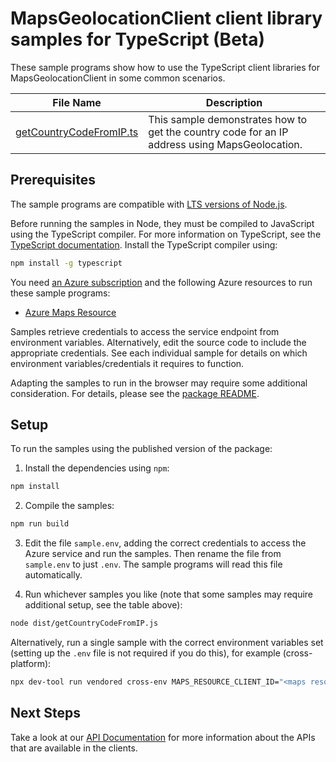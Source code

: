 # MapsGeolocationClient client library samples for TypeScript (Beta)

These sample programs show how to use the TypeScript client libraries for MapsGeolocationClient in some common scenarios.

| **File Name**                                   | **Description**                                                                               |
| ----------------------------------------------- | --------------------------------------------------------------------------------------------- |
| [getCountryCodeFromIP.ts][getcountrycodefromip] | This sample demonstrates how to get the country code for an IP address using MapsGeolocation. |

## Prerequisites

The sample programs are compatible with [LTS versions of Node.js](https://github.com/nodejs/release#release-schedule).

Before running the samples in Node, they must be compiled to JavaScript using the TypeScript compiler. For more information on TypeScript, see the [TypeScript documentation][typescript]. Install the TypeScript compiler using:

```bash
npm install -g typescript
```

You need [an Azure subscription][freesub] and the following Azure resources to run these sample programs:

- [Azure Maps Resource][createinstance_azuremapsresource]

Samples retrieve credentials to access the service endpoint from environment variables. Alternatively, edit the source code to include the appropriate credentials. See each individual sample for details on which environment variables/credentials it requires to function.

Adapting the samples to run in the browser may require some additional consideration. For details, please see the [package README][package].

## Setup

To run the samples using the published version of the package:

1. Install the dependencies using `npm`:

```bash
npm install
```

2. Compile the samples:

```bash
npm run build
```

3. Edit the file `sample.env`, adding the correct credentials to access the Azure service and run the samples. Then rename the file from `sample.env` to just `.env`. The sample programs will read this file automatically.

4. Run whichever samples you like (note that some samples may require additional setup, see the table above):

```bash
node dist/getCountryCodeFromIP.js
```

Alternatively, run a single sample with the correct environment variables set (setting up the `.env` file is not required if you do this), for example (cross-platform):

```bash
npx dev-tool run vendored cross-env MAPS_RESOURCE_CLIENT_ID="<maps resource client id>" node dist/getCountryCodeFromIP.js
```

## Next Steps

Take a look at our [API Documentation][apiref] for more information about the APIs that are available in the clients.

[getcountrycodefromip]: https://github.com/Azure/azure-sdk-for-js/blob/main/sdk/maps/maps-geolocation-rest/samples/v1-beta/typescript/src/getCountryCodeFromIP.ts
[apiref]: https://learn.microsoft.com/javascript/api/@azure-rest/maps-geolocation
[freesub]: https://azure.microsoft.com/free/
[createinstance_azuremapsresource]: https://learn.microsoft.com/azure/azure-maps/how-to-create-template
[package]: https://github.com/Azure/azure-sdk-for-js/tree/main/sdk/maps/maps-geolocation-rest/README.md
[typescript]: https://www.typescriptlang.org/docs/home.html
